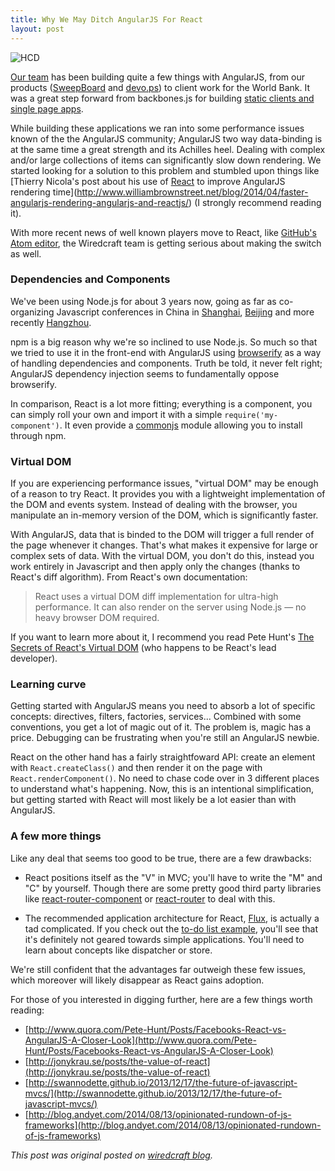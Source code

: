 ```yaml
---
title: Why We May Ditch AngularJS For React
layout: post
---
```


![HCD](http://wiredcraft.com/images/posts/react.png)

[Our team](http://wiredcraft.com) has been building quite a few things with AngularJS, from our products ([SweepBoard](http://sweepboard.com) and [devo.ps](http://devo.ps)) to client work for the World Bank. It was a great step forward from backbones.js for building [static clients and single page apps](http://devo.ps/blog/farewell-to-regular-web-development-approaches/).

While building these applications we ran into some performance issues known of the the AngularJS community; AngularJS two way data-binding is at the same time a great strength and its Achilles heel. Dealing with complex and/or large collections of items can significantly slow down rendering. We started looking for a solution to this problem and stumbled upon things like [Thierry Nicola's post about his use of [React](http://facebook.github.io/react/) to improve AngularJS rendering time](http://www.williambrownstreet.net/blog/2014/04/faster-angularjs-rendering-angularjs-and-reactjs/) (I strongly recommend reading it).

With more recent news of well known players move to React, like [GitHub's Atom editor](http://blog.atom.io/2014/07/02/moving-atom-to-react.html), the Wiredcraft team is getting serious about making the switch as well.

### Dependencies and Components

We've been using Node.js for about 3 years now, going as far as co-organizing Javascript conferences in China in [Shanghai](http://2012.jsconf.cn/), [Beijing](2013.jsconf.cn) and more recently [Hangzhou](http://2014.jsconf.cn/).

npm is a big reason why we're so inclined to use Node.js. So much so that we tried to use it in the front-end with AngularJS using [browserify](http://browserify.org/) as a way of handling dependencies and components. Truth be told, it never felt right; AngularJS dependency injection seems to fundamentally oppose browserify.

In comparison, React is a lot more fitting; everything is a component, you can simply roll your own and import it with a simple `require('my-component')`. It even provide a [commonjs](http://facebook.github.io/react/docs/getting-started.html#want-commonjs) module allowing you to install through npm.

### Virtual DOM

If you are experiencing performance issues, "virtual DOM" may be enough of a reason to try React. It provides you with a lightweight implementation of the DOM and events system. Instead of dealing with the browser, you manipulate an in-memory version of the DOM, which is significantly faster.

With AngularJS, data that is binded to the DOM will trigger a full render of the page whenever it changes. That's what makes it expensive for large or complex sets of data. With the virtual DOM, you don't do this, instead you work entirely in Javascript and then apply only the changes (thanks to React's diff algorithm). From React's own documentation:

> React uses a virtual DOM diff implementation for ultra-high performance. It can also render on the server using Node.js — no heavy browser DOM required.

If you want to learn more about it, I recommend you read Pete Hunt's [The Secrets of React's Virtual DOM](http://fluentconf.com/fluent2014/public/schedule/detail/32395) (who happens to be React's lead developer).

### Learning curve

Getting started with AngularJS means you need to absorb a lot of specific concepts: directives, filters, factories, services... Combined with some conventions, you get a lot of magic out of it. The problem is, magic has a price. Debugging can be frustrating when you're still an AngularJS newbie.

React on the other hand has a fairly straightfoward API: create an element with `React.createClass()` and then render it on the page with `React.renderComponent()`. No need to chase code over in 3 different places to understand what's happening. Now, this is an intentional simplification, but getting started with React will most likely be a lot easier than with AngularJS.

### A few more things

Like any deal that seems too good to be true, there are a few drawbacks:

- React positions itself as the "V" in MVC; you'll have to write the "M" and "C" by yourself. Though there are some pretty good third party libraries like [react-router-component](https://github.com/andreypopp/react-router-component) or [react-router](https://github.com/rackt/react-router) to deal with this.

- The recommended application architecture for React, [Flux](http://facebook.github.io/react/docs/flux-overview.html), is actually a tad complicated. If you check out the [to-do list example](http://facebook.github.io/react/docs/flux-todo-list.html), you'll see that it's definitely not geared towards simple applications. You'll need to learn about concepts like dispatcher or store.

We're still confident that the advantages far outweigh these few issues, which moreover will likely disappear as React gains adoption.

For those of you interested in digging further, here are a few things worth reading:

* [http://www.quora.com/Pete-Hunt/Posts/Facebooks-React-vs-AngularJS-A-Closer-Look](http://www.quora.com/Pete-Hunt/Posts/Facebooks-React-vs-AngularJS-A-Closer-Look)
* [http://jonykrau.se/posts/the-value-of-react](http://jonykrau.se/posts/the-value-of-react)
* [http://swannodette.github.io/2013/12/17/the-future-of-javascript-mvcs/](http://swannodette.github.io/2013/12/17/the-future-of-javascript-mvcs/)
* [http://blog.andyet.com/2014/08/13/opinionated-rundown-of-js-frameworks](http://blog.andyet.com/2014/08/13/opinionated-rundown-of-js-frameworks)

_This post was original posted on [wiredcraft blog](http://wiredcraft.com/posts/2014/08/20/why-we-may-ditch-angularjs-for-react.html)._